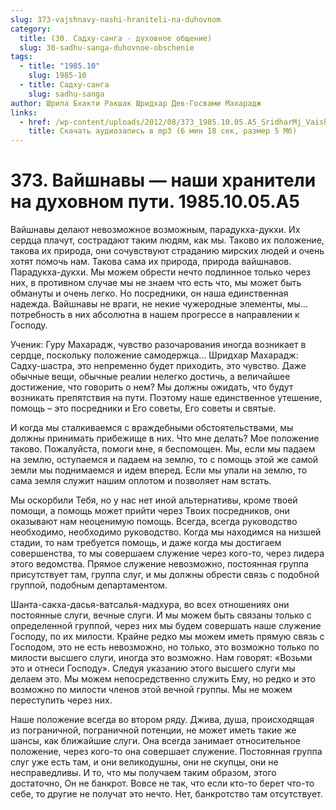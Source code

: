 ```yaml
---
slug: 373-vajshnavy-nashi-hraniteli-na-duhovnom
category:
  title: (30. Садху-санга - духовное общение)
  slug: 30-sadhu-sanga-duhovnoe-obschenie
tags:
  - title: "1985.10"
    slug: 1985-10
  - title: Садху-санга
    slug: sadhu-sanga
author: Шрила Бхакти Ракшак Шридхар Дев-Госвами Махарадж
links:
  - href: /wp-content/uploads/2012/08/373_1985.10.05.A5_SridharMj_Vaishnavy-nashi_hraniteli_na_duhovnom_puti.mp3
    title: Скачать аудиозапись в mp3 (6 мин 18 сек, размер 5 Мб)
---
```


# 373. Вайшнавы — наши хранители на духовном пути. 1985.10.05.A5

Вайшнавы делают невозможное возможным, парадукха-дукхи. Их сердца плачут, сострадают таким людям, как мы. Таково их положение, такова их природа, они сочувствуют страданию мирских людей и очень хотят помочь нам. Такова сама их природа, природа вайшнавов. Парадукха-дукхи. Мы можем обрести нечто подлинное только через них, в противном случае мы не знаем что есть что, мы может быть обмануты и очень легко. Но посредники, он наша единственная надежда. Вайшнавы не враги, не некие чужеродные элементы, мы… потребность в них абсолютна в нашем прогрессе в направлении к Господу.

Ученик: Гуру Махарадж, чувство разочарования иногда возникает в сердце, поскольку положение самодержца… Шридхар Махарадж: Садху-шастра, это непременно будет приходить, это чувство. Даже обычные вещи, обычные реалии нелегко достичь, а величайшее достижение, что говорить о нем? Мы должны ожидать, что будут возникать препятствия на пути. Поэтому наше единственное утешение, помощь – это посредники и Его советы, Его советы и святые.

И когда мы сталкиваемся с враждебными обстоятельствами, мы должны принимать прибежище в них. Что мне делать? Мое положение таково. Пожалуйста, помоги мне, я беспомощен. Мы, если мы падаем на землю, оступаемся и падаем на землю, то с помощь этой же самой земли мы поднимаемся и идем вперед. Если мы упали на землю, то сама земля служит нашим оплотом и позволяет нам встать.

Мы оскорбили Тебя, но у нас нет иной альтернативы, кроме твоей помощи, а помощь может прийти через Твоих посредников, они оказывают нам неоценимую помощь. Всегда, всегда руководство необходимо, необходимо руководство. Когда мы находимся на низшей стадии, то нам требуется помощь, и даже когда мы достигаем совершенства, то мы совершаем служение через кого-то, через лидера этого ведомства. Прямое служение невозможно, постоянная группа присутствует там, группа слуг, и мы должны обрести связь с подобной группой, подобным департаментом.

Шанта-сакха-дасья-ватсалья-мадхура, во всех отношениях они постоянные слуги, вечные слуги. И мы можем быть связаны только с определенной группой, через них мы будем совершать наше служение Господу, по их милости. Крайне редко мы можем иметь прямую связь с Господом, это не есть невозможно, но только, это возможно только по милости высшего слуги, иногда это возможно. Нам говорят: «Возьми это и отнеси Господу». Следуя указанию этого высшего слуги мы делаем это. Мы можем непосредственно служить Ему, но редко и это возможно по милости членов этой вечной группы. Мы не можем переступить через них.

Наше положение всегда во втором ряду. Джива, душа, происходящая из пограничной, пограничной потенции, не может иметь такие же шансы, как ближайшие слуги. Она всегда занимает относительное положение, через кого-то она совершает служение. Постоянная группа слуг уже есть там, и они великодушны, они не скупцы, они не несправедливы. И то, что мы получаем таким образом, этого достаточно, Он не банкрот. Вовсе не так, что если кто-то берет что-то себе, то другие не получат это нечто. Нет, банкротство там отсутствует.

